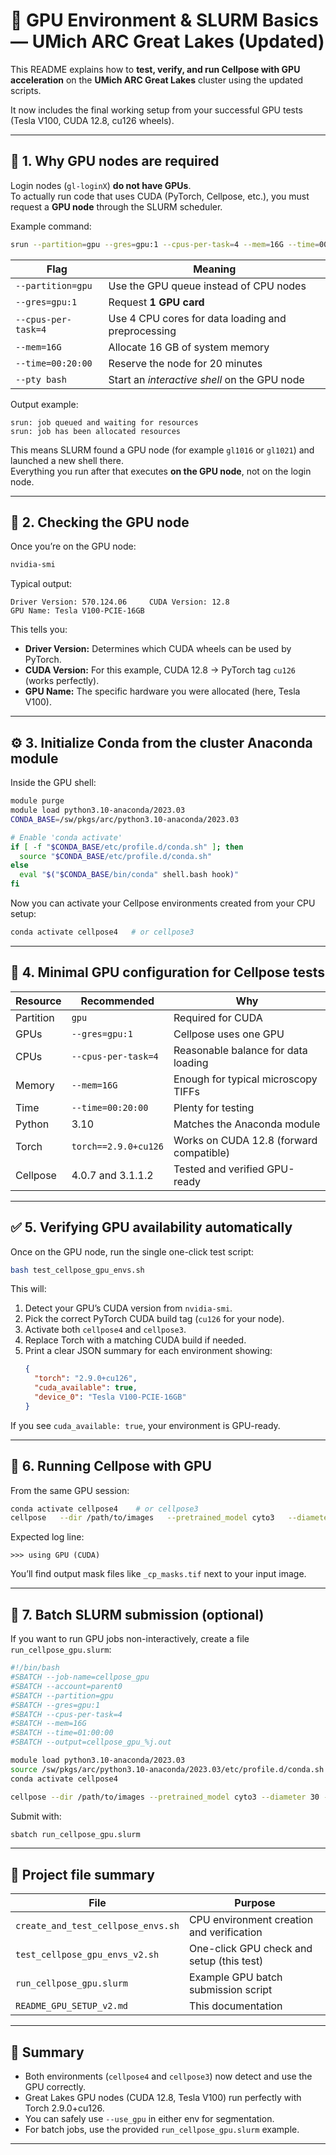 # 🧠 GPU Environment & SLURM Basics — UMich ARC Great Lakes (Updated)

This README explains how to **test, verify, and run Cellpose with GPU acceleration** on the **UMich ARC Great Lakes** cluster using the updated scripts.

It now includes the final working setup from your successful GPU tests (Tesla V100, CUDA 12.8, cu126 wheels).

---

## 🚀 1. Why GPU nodes are required

Login nodes (`gl-loginX`) **do not have GPUs**.  
To actually run code that uses CUDA (PyTorch, Cellpose, etc.), you must request a **GPU node** through the SLURM scheduler.

Example command:

```bash
srun --partition=gpu --gres=gpu:1 --cpus-per-task=4 --mem=16G --time=00:20:00 --pty bash
```

| Flag | Meaning |
|------|----------|
| `--partition=gpu` | Use the GPU queue instead of CPU nodes |
| `--gres=gpu:1` | Request **1 GPU card** |
| `--cpus-per-task=4` | Use 4 CPU cores for data loading and preprocessing |
| `--mem=16G` | Allocate 16 GB of system memory |
| `--time=00:20:00` | Reserve the node for 20 minutes |
| `--pty bash` | Start an *interactive shell* on the GPU node |

Output example:
```
srun: job queued and waiting for resources
srun: job has been allocated resources
```
This means SLURM found a GPU node (for example `gl1016` or `gl1021`) and launched a new shell there.  
Everything you run after that executes **on the GPU node**, not on the login node.

---

## 🧠 2. Checking the GPU node

Once you’re on the GPU node:
```bash
nvidia-smi
```

Typical output:
```
Driver Version: 570.124.06     CUDA Version: 12.8
GPU Name: Tesla V100-PCIE-16GB
```

This tells you:
- **Driver Version:** Determines which CUDA wheels can be used by PyTorch.
- **CUDA Version:** For this example, CUDA 12.8 → PyTorch tag `cu126` (works perfectly).
- **GPU Name:** The specific hardware you were allocated (here, Tesla V100).

---

## ⚙️ 3. Initialize Conda from the cluster Anaconda module

Inside the GPU shell:

```bash
module purge
module load python3.10-anaconda/2023.03
CONDA_BASE=/sw/pkgs/arc/python3.10-anaconda/2023.03

# Enable 'conda activate'
if [ -f "$CONDA_BASE/etc/profile.d/conda.sh" ]; then
  source "$CONDA_BASE/etc/profile.d/conda.sh"
else
  eval "$("$CONDA_BASE/bin/conda" shell.bash hook)"
fi
```

Now you can activate your Cellpose environments created from your CPU setup:

```bash
conda activate cellpose4   # or cellpose3
```

---

## 🧩 4. Minimal GPU configuration for Cellpose tests

| Resource | Recommended | Why |
|-----------|-------------|-----|
| Partition | `gpu` | Required for CUDA |
| GPUs | `--gres=gpu:1` | Cellpose uses one GPU |
| CPUs | `--cpus-per-task=4` | Reasonable balance for data loading |
| Memory | `--mem=16G` | Enough for typical microscopy TIFFs |
| Time | `--time=00:20:00` | Plenty for testing |
| Python | 3.10 | Matches the Anaconda module |
| Torch | `torch==2.9.0+cu126` | Works on CUDA 12.8 (forward compatible) |
| Cellpose | 4.0.7 and 3.1.1.2 | Tested and verified GPU-ready |

---

## ✅ 5. Verifying GPU availability automatically

Once on the GPU node, run the single one-click test script:
```bash
bash test_cellpose_gpu_envs.sh
```

This will:
1. Detect your GPU’s CUDA version from `nvidia-smi`.
2. Pick the correct PyTorch CUDA build tag (`cu126` for your node).
3. Activate both `cellpose4` and `cellpose3`.
4. Replace Torch with a matching CUDA build if needed.
5. Print a clear JSON summary for each environment showing:
   ```json
   {
     "torch": "2.9.0+cu126",
     "cuda_available": true,
     "device_0": "Tesla V100-PCIE-16GB"
   }
   ```

If you see `cuda_available: true`, your environment is GPU-ready.

---

## 🔬 6. Running Cellpose with GPU

From the same GPU session:

```bash
conda activate cellpose4    # or cellpose3
cellpose   --dir /path/to/images   --pretrained_model cyto3   --diameter 30   --save_tif   --use_gpu
```

Expected log line:
```
>>> using GPU (CUDA)
```

You’ll find output mask files like `_cp_masks.tif` next to your input image.

---

## 🧰 7. Batch SLURM submission (optional)

If you want to run GPU jobs non-interactively, create a file `run_cellpose_gpu.slurm`:

```bash
#!/bin/bash
#SBATCH --job-name=cellpose_gpu
#SBATCH --account=parent0
#SBATCH --partition=gpu
#SBATCH --gres=gpu:1
#SBATCH --cpus-per-task=4
#SBATCH --mem=16G
#SBATCH --time=01:00:00
#SBATCH --output=cellpose_gpu_%j.out

module load python3.10-anaconda/2023.03
source /sw/pkgs/arc/python3.10-anaconda/2023.03/etc/profile.d/conda.sh
conda activate cellpose4

cellpose --dir /path/to/images --pretrained_model cyto3 --diameter 30 --save_tif --use_gpu
```

Submit with:
```bash
sbatch run_cellpose_gpu.slurm
```

---

## 📂 Project file summary

| File | Purpose |
|------|----------|
| `create_and_test_cellpose_envs.sh` | CPU environment creation and verification |
| `test_cellpose_gpu_envs_v2.sh` | One-click GPU check and setup (this test) |
| `run_cellpose_gpu.slurm` | Example GPU batch submission script |
| `README_GPU_SETUP_v2.md` | This documentation |

---

## 🧭 Summary

- Both environments (`cellpose4` and `cellpose3`) now detect and use the GPU correctly.  
- Great Lakes GPU nodes (CUDA 12.8, Tesla V100) run perfectly with Torch 2.9.0+cu126.  
- You can safely use `--use_gpu` in either env for segmentation.  
- For batch jobs, use the provided `run_cellpose_gpu.slurm` example.

---
